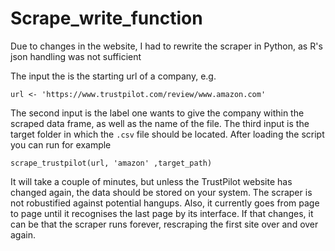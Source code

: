 # Scrape_write_function

Due to changes in the website, I had to rewrite the scraper in Python, as R's json handling was not sufficient

The input the is the starting url of a company, e.g.
```
url <- 'https://www.trustpilot.com/review/www.amazon.com'
```

The second input is the label one wants to give the company within the scraped data frame, as well as the name of the file. The third input is the target folder in which the `.csv` file should be located.
After loading the script you can run for example

```
scrape_trustpilot(url, 'amazon' ,target_path)
```

It will take a couple of minutes, but unless the TrustPilot website has changed again, the data should be stored on your system. The scraper is not robustified against potential hangups. Also, it currently goes from page to page until it recognises the last page by its interface. If that changes, it can be that the scraper runs forever, rescraping the first site over and over again. 
